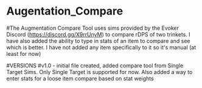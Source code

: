 # Augentation_Compare

#The Augmentation Compare Tool uses sims provided
by the Evoker Discord (https://discord.gg/X9rrUnyM)
to compare rDPS of two trinkets. I have also added
the ability to type in stats of an item to compare
and see which is better. I have not added any item
specifically to it so it's manual (at least for now)

#VERSIONS
#v1.0 - initial file created, added compare tool from
Single Target Sims. Only Single Target is supported
for now. Also added a way to enter stats for a loose
item compare based on stat weights